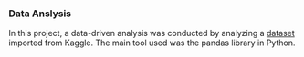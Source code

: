 ### Data Anslysis

In this project, a data-driven analysis was conducted by analyzing a [dataset](https://www.kaggle.com/datasets/lava18/google-play-store-apps) imported from Kaggle. The main tool used was the pandas library in Python.

